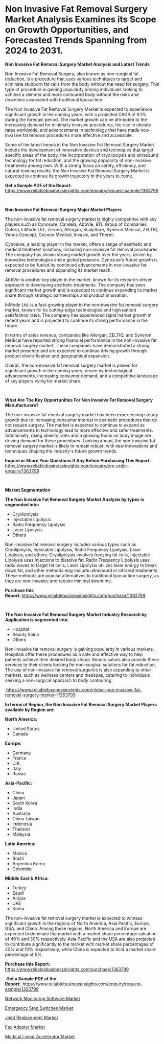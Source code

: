 <p><h1>Non Invasive Fat Removal Surgery Market Analysis Examines its Scope on Growth Opportunities, and Forecasted Trends Spanning from 2024 to 2031.</h1></p><p><strong>Non Invasive Fat Removal Surgery Market Analysis and Latest Trends</strong></p>
<p><p>Non Invasive Fat Removal Surgery, also known as non-surgical fat reduction, is a procedure that uses various techniques to target and eliminate stubborn fat cells from the body without the need for surgery. This type of procedure is gaining popularity among individuals looking to achieve a slimmer and more contoured body without the risks and downtime associated with traditional liposuction.</p><p>The Non Invasive Fat Removal Surgery Market is expected to experience significant growth in the coming years, with a projected CAGR of 9.1% during the forecast period. The market growth can be attributed to the increasing demand for minimally invasive procedures, the rise in obesity rates worldwide, and advancements in technology that have made non-invasive fat removal procedures more effective and accessible.</p><p>Some of the latest trends in the Non Invasive Fat Removal Surgery Market include the development of innovative devices and techniques that target specific areas of the body, the incorporation of cryolipolysis and ultrasound technology for fat reduction, and the growing popularity of non-invasive treatments among men. With a strong focus on safety, efficiency, and natural-looking results, the Non Invasive Fat Removal Surgery Market is expected to continue its growth trajectory in the years to come.</p></p>
<p><strong>Get a Sample PDF of the Report:&nbsp;</strong> <a href="https://www.reliablebusinessinsights.com/enquiry/request-sample/1363799">https://www.reliablebusinessinsights.com/enquiry/request-sample/1363799</a></p>
<p>&nbsp;</p>
<p><strong>Non Invasive Fat Removal Surgery Major Market Players</strong></p>
<p><p>The non-invasive fat removal surgery market is highly competitive with key players such as Cynosure, Candela, AbbVie, BTL Group of Companies, Cutera, InMode Ltd., Zerona, Allergan, SculpSure, Syneron Medical, ZELTIQ, Venus Concept, Cocoon Medical, Invasix, and Thermi. </p><p>Cynosure, a leading player in the market, offers a range of aesthetic and medical treatment solutions, including non-invasive fat removal procedures. The company has shown strong market growth over the years, driven by innovative technologies and a global presence. Cynosure's future growth is expected to be fueled by continued advancements in non-invasive fat removal procedures and expanding its market reach.</p><p>AbbVie is another key player in the market, known for its research-driven approach to developing aesthetic treatments. The company has seen significant market growth and is expected to continue expanding its market share through strategic partnerships and product innovation.</p><p>InMode Ltd. is a fast-growing player in the non-invasive fat removal surgery market, known for its cutting-edge technologies and high patient satisfaction rates. The company has experienced rapid market growth in recent years and is projected to continue its strong performance in the future.</p><p>In terms of sales revenue, companies like Allergan, ZELTIQ, and Syneron Medical have reported strong financial performance in the non-invasive fat removal surgery market. These companies have demonstrated a strong market presence and are expected to continue driving growth through product diversification and geographical expansion. </p><p>Overall, the non-invasive fat removal surgery market is poised for significant growth in the coming years, driven by technological advancements, increasing consumer demand, and a competitive landscape of key players vying for market share.</p></p>
<p>&nbsp;</p>
<p><strong>What Are The Key Opportunities For Non Invasive Fat Removal Surgery Manufacturers?</strong></p>
<p><p>The non-invasive fat removal surgery market has been experiencing steady growth due to increasing consumer interest in cosmetic procedures that do not require surgery. The market is expected to continue to expand as advancements in technology lead to more effective and safer treatments. Additionally, rising obesity rates and a growing focus on body image are driving demand for these procedures. Looking ahead, the non-invasive fat removal surgery market is likely to remain robust, with new innovations and techniques shaping the industry's future growth trends.</p></p>
<p><strong>Inquire or Share Your Questions If Any Before Purchasing This Report:</strong> <a href="https://www.reliablebusinessinsights.com/enquiry/pre-order-enquiry/1363799">https://www.reliablebusinessinsights.com/enquiry/pre-order-enquiry/1363799</a></p>
<p>&nbsp;</p>
<p><strong>Market Segmentation</strong></p>
<p><strong>The Non Invasive Fat Removal Surgery Market Analysis by types is segmented into:</strong></p>
<p><ul><li>Cryolipolysis</li><li>Injectable Lipolysis</li><li>Radio Frequency Lipolysis</li><li>Laser Lipolysis</li><li>Others</li></ul></p>
<p><p>Non-invasive fat removal surgery includes various types such as Cryolipolysis, Injectable Lipolysis, Radio Frequency Lipolysis, Laser Lipolysis, and others. Cryolipolysis involves freezing fat cells, Injectable Lipolysis uses injections to dissolve fat, Radio Frequency Lipolysis uses radio waves to target fat cells, Laser Lipolysis utilizes laser energy to break down fat, and other methods may include ultrasound or infrared treatments. These methods are popular alternatives to traditional liposuction surgery, as they are non-invasive and require minimal downtime.</p></p>
<p><strong>Purchase this Report:&nbsp;</strong><a href="https://www.reliablebusinessinsights.com/purchase/1363799">https://www.reliablebusinessinsights.com/purchase/1363799</a></p>
<p>&nbsp;</p>
<p><strong>The Non Invasive Fat Removal Surgery Market Industry Research by Application is segmented into:</strong></p>
<p><ul><li>Hospital</li><li>Beauty Salon</li><li>Others</li></ul></p>
<p><p>Non-invasive fat removal surgery is gaining popularity in various markets. Hospitals offer these procedures as a safe and effective way to help patients achieve their desired body shape. Beauty salons also provide these services to their clients looking for non-surgical solutions for fat reduction. The use of non-invasive fat removal surgeries is also expanding to other markets, such as wellness centers and medspas, catering to individuals seeking a non-surgical approach to body contouring.</p></p>
<p><a href="https://www.reliablebusinessinsights.com/global-non-invasive-fat-removal-surgery-market-r1363799">&nbsp;https://www.reliablebusinessinsights.com/global-non-invasive-fat-removal-surgery-market-r1363799</a></p>
<p><strong>In terms of Region, the Non Invasive Fat Removal Surgery Market Players available by Region are:</strong></p>
<p>
    <p> <strong> North America: </strong>
        <ul>
            <li>United States</li>
            <li>Canada</li>
        </ul>
        </p> 
    <p> <strong> Europe: </strong>
        <ul>
            <li>Germany</li>
            <li>France</li>
            <li>U.K.</li>
            <li>Italy</li>
            <li>Russia</li>
        </ul>
        </p> 
    <p> <strong> Asia-Pacific: </strong>
        <ul>
            <li>China</li>
            <li>Japan</li>
            <li>South Korea</li>
            <li>India</li>
            <li>Australia</li>
            <li>China Taiwan</li>
            <li>Indonesia</li>
            <li>Thailand</li>
            <li>Malaysia</li>
        </ul>
        </p> 
    <p> <strong> Latin America: </strong>
        <ul>
            <li>Mexico</li>
            <li>Brazil</li>
            <li>Argentina Korea</li>
            <li>Colombia</li>
        </ul>
        </p> 
    <p> <strong> Middle East & Africa: </strong>
        <ul>
            <li>Turkey</li>
            <li>Saudi</li>
            <li>Arabia</li>
            <li>UAE</li>
            <li>Korea</li>
        </ul>
    </p>
    </p>
<p><p>The non-invasive fat removal surgery market is expected to witness significant growth in the regions of North America, Asia Pacific, Europe, USA, and China. Among these regions, North America and Europe are expected to dominate the market with a market share percentage valuation of 40% and 30% respectively. Asia Pacific and the USA are also projected to contribute significantly to the market with market share percentages of 20% and 10% respectively, while China is expected to hold a market share percentage of 5%.</p></p>
<p><strong>Purchase this Report: </strong><a href="https://www.reliablebusinessinsights.com/purchase/1363799">https://www.reliablebusinessinsights.com/purchase/1363799</a></p>
<p>&nbsp;<strong>Get a Sample PDF of the Report:&nbsp;&nbsp;</strong><a href="https://www.reliablebusinessinsights.com/enquiry/request-sample/1363799">https://www.reliablebusinessinsights.com/enquiry/request-sample/1363799</a></p>
<p><strong></strong></p>
<p><p><a href="https://issuu.com/reportprime-2/docs/network-monitoring-software-market-size-2030.pptx">Network Monitoring Software Market</a></p><p><a href="https://medium.com/@amandawbrown02/emergency-stop-switches-market-size-is-growing-at-cagr-of-10-2-c785ec219ef0">Emergency Stop Switches Market</a></p><p><a href="https://github.com/JosephMorgnlvXXff/Market-Research-Report-List-1/blob/main/joint-replacement-market.md">Joint Replacement Market</a></p><p><a href="https://medium.com/@mdalsohelmia44/comprehensive-analysis-of-the-global-fax-adapter-market-growth-trends-market-forecasts-2024-234d428d2a77">Fax Adapter Market</a></p><p><a href="https://github.com/trameciabutler45/Market-Research-Report-List-1/blob/main/medical-linear-accelerator-market.md">Medical Linear Accelerator Market</a></p></p>